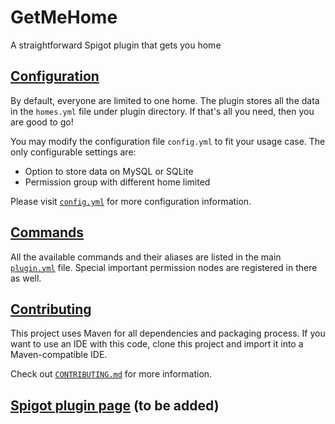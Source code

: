 # GetMeHome
A straightforward Spigot plugin that gets you home

## [Configuration](src/main/resources/config.yml)

By default, everyone are limited to one home.  The plugin stores all the data
in the `homes.yml` file under plugin directory.  If that's all you need, then
you are good to go!

You may modify the configuration file `config.yml` to fit your usage case.  The
only configurable settings are:

- Option to store data on MySQL or SQLite
- Permission group with different home limited

Please visit [`config.yml`](src/main/resources/config.yml) for more
configuration information.

## [Commands](src/main/resources/plugin.yml)

All the available commands and their aliases are listed in the main
[`plugin.yml`](src/main/resources/config.yml) file.  Special important
permission nodes are registered in there as well.

## [Contributing](CONTRIBUTING.md)

This project uses Maven for all dependencies and packaging process.  If you want
to use an IDE with this code, clone this project and import it into a
Maven-compatible IDE.

Check out [`CONTRIBUTING.md`](CONTRIBUTING.md) for more information.

## [Spigot plugin page](#) (to be added)
